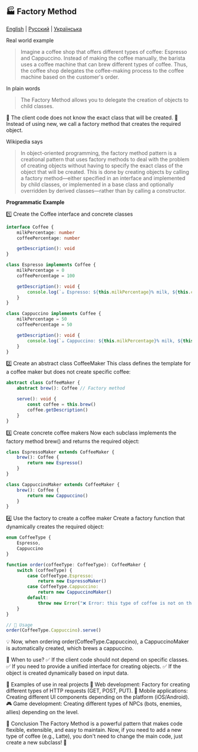 🏭 Factory Method
--------------

[English](README.md) | [Русский](README.ru.md) | [Українська](README.ua.md)

Real world example
> Imagine a coffee shop that offers different types of coffee: Espresso and Cappuccino. Instead of making the coffee manually, the barista uses a coffee machine that can brew different types of coffee. Thus, the coffee shop delegates the coffee-making process to the coffee machine based on the customer's order.

In plain words
> The Factory Method allows you to delegate the creation of objects to child classes.

📌 The client code does not know the exact class that will be created.
📌 Instead of using new, we call a factory method that creates the required object.

Wikipedia says
> In object-oriented programming, the factory method pattern is a creational pattern that uses factory methods to deal with the problem of creating objects without having to specify the exact class of the object that will be created. This is done by creating objects by calling a factory method—either specified in an interface and implemented by child classes, or implemented in a base class and optionally overridden by derived classes—rather than by calling a constructor.

**Programmatic Example**

1️⃣ Create the Coffee interface and concrete classes

```typescript
interface Coffee {
    milkPercentage: number
    coffeePercentage: number

    getDescription(): void
}

class Espresso implements Coffee {
    milkPercentage = 0
    coffeePercentage = 100

    getDescription(): void {
        console.log(`☕ Espresso: ${this.milkPercentage}% milk, ${this.coffeePercentage}% coffee.`)
    }
}

class Cappuccino implements Coffee {
    milkPercentage = 50
    coffeePercentage = 50

    getDescription(): void {
        console.log(`☕ Cappuccino: ${this.milkPercentage}% milk, ${this.coffeePercentage}% coffee.`)
    }
}
```

2️⃣ Create an abstract class CoffeeMaker
This class defines the template for a coffee maker but does not create specific coffee:

```typescript
abstract class CoffeeMaker {
    abstract brew(): Coffee // Factory method

    serve(): void {
        const coffee = this.brew()
        coffee.getDescription()
    }
}
```

3️⃣ Create concrete coffee makers
Now each subclass implements the factory method brew() and returns the required object:

```typescript
class EspressoMaker extends CoffeeMaker {
    brew(): Coffee {
        return new Espresso()
    }
}

class CappuccinoMaker extends CoffeeMaker {
    brew(): Coffee {
        return new Cappuccino()
    }
}
```

4️⃣ Use the factory to create a coffee maker
Create a factory function that dynamically creates the required object:

```typescript
enum CoffeeType {
    Espresso,
    Cappuccino
}

function order(coffeeType: CoffeeType): CoffeeMaker {
    switch (coffeeType) {
        case CoffeeType.Espresso:
            return new EspressoMaker()
        case CoffeeType.Cappuccino:
            return new CappuccinoMaker()
        default:
            throw new Error("❌ Error: this type of coffee is not on the menu!")
    }
}

// 📌 Usage
order(CoffeeType.Cappuccino).serve()
```

💡 Now, when ordering order(CoffeeType.Cappuccino), a CappuccinoMaker is automatically created, which brews a cappuccino.

📌 When to use?
✅ If the client code should not depend on specific classes.
✅ If you need to provide a unified interface for creating objects.
✅ If the object is created dynamically based on input data.

🎯 Examples of use in real projects
🚀 Web development: Factory for creating different types of HTTP requests (GET, POST, PUT).
📱 Mobile applications: Creating different UI components depending on the platform (iOS/Android).
🎮 Game development: Creating different types of NPCs (bots, enemies, allies) depending on the level.

🎯 Conclusion
The Factory Method is a powerful pattern that makes code flexible, extensible, and easy to maintain. Now, if you need to add a new type of coffee (e.g., Latte), you don't need to change the main code, just create a new subclass! 🚀